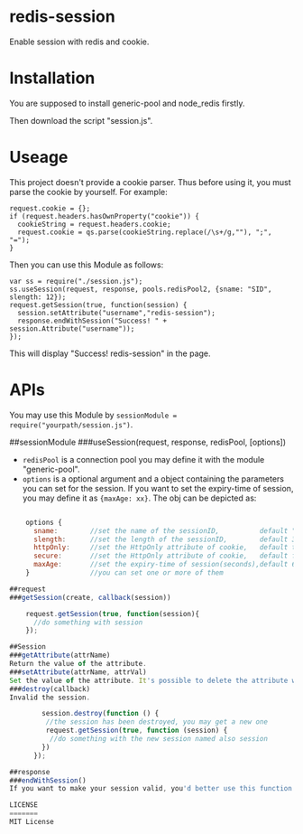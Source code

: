 redis-session
=============

Enable session with redis and cookie.

Installation
============

You are supposed to install generic-pool and node_redis firstly.

Then download the script "session.js".

Useage
======
This project doesn't provide a cookie parser. Thus before using it, you must parse the cookie by yourself. For example:

    request.cookie = {};
    if (request.headers.hasOwnProperty("cookie")) {
      cookieString = request.headers.cookie;
      request.cookie = qs.parse(cookieString.replace(/\s+/g,""), ";", "=");
    }

Then you can use this Module as follows:

    var ss = require("./session.js");
    ss.useSession(request, response, pools.redisPool2, {sname: "SID", slength: 12});
    request.getSession(true, function(session) {
      session.setAttribute("username","redis-session");
      response.endWithSession("Success! " + session.Attribute("username"));
    });
    
This will display "Success! redis-session" in the page.

APIs
====
You may use this Module by `sessionModule = require("yourpath/session.js")`.

##sessionModule
###useSession(request, response, redisPool, [options])
* `redisPool` is a connection pool you may define it with the module "generic-pool".
* `options` is a optional argument and a object containing the parameters you can set for the session. If you want to set the expiry-time of session, you may define it as `{maxAge: xx}`. The obj can be depicted as:
```js

    options {
      sname:        //set the name of the sessionID,          default "sessionId"
      slength:      //set the length of the sessionID,        default 36      
      httpOnly:     //set the HttpOnly attribute of cookie,   default true      
      secure:       //set the HttpOnly attribute of cookie,   default false      
      maxAge:       //set the expiry-time of session(seconds),default 600      
    }               //you can set one or more of them

##request
###getSession(create, callback(session))

    request.getSession(true, function(session){
      //do something with session
    });

##Session
###getAttribute(attrName)
Return the value of the attribute.
###setAttribute(attrName, attrVal)
Set the value of the attribute. It's possible to delete the attribute with "setAttribute(attrName, undefined)".
###destroy(callback)
Invalid the session.

        session.destroy(function () {
         //the session has been destroyed, you may get a new one
         request.getSession(true, function (session) {
          //do something with the new session named also session
        })
      });

##response
###endWithSession()
If you want to make your session valid, you'd better use this function instead of `response.end()` to store and refresh the session. If the session has been destroyed, and you do not want a new one, you may also use the end() function. The author intends to keep the original interface pure. It should be avoided to use the method 'writeHead()' of 'response'.

LICENSE
=======
MIT License
